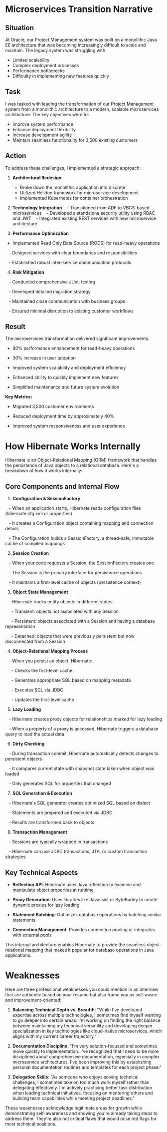 # Microservices Transition Narrative
## Situation
At Oracle, our Project Management system was built on a monolithic Java EE architecture that was becoming increasingly difficult to scale and maintain. The legacy system was struggling with:
- Limited scalability
- Complex deployment processes
- Performance bottlenecks
- Difficulty in implementing new features quickly
## Task
I was tasked with leading the transformation of our Project Management system from a monolithic architecture to a modern, scalable microservices architecture. The key objectives were to:
- Improve system performance
- Enhance deployment flexibility
- Increase development agility
- Maintain seamless functionality for 3,500 existing customers

## Action

To address these challenges, I implemented a strategic approach:
1. **Architectural Redesign**
	- Broke down the monolithic application into discrete 
	- Utilized Helidon framework for microservice development
	- Implemented Kubernetes for container orchestration

2. **Technology Integration**
   - Transitioned from ADF to VBCS-based microservices
   - Developed a standalone security utility using RBAC and JWT
   - Integrated existing REST services with new microservice architecture

3. **Performance Optimization**
- Implemented Read Only Data Source (RODS) for read-heavy operations

   - Designed services with clear boundaries and responsibilities

   - Established robust inter-service communication protocols

  

4. **Risk Mitigation**

   - Conducted comprehensive JUnit testing

   - Developed detailed migration strategy

   - Maintained close communication with business groups

   - Ensured minimal disruption to existing customer workflows

  

## Result

The microservices transformation delivered significant improvements:

- 80% performance enhancement for read-heavy operations

- 30% increase in user adoption

- Improved system scalability and deployment efficiency

- Enhanced ability to quickly implement new features

- Simplified maintenance and future system evolution

  

**Key Metrics:**

- Migrated 3,500 customer environments

- Reduced deployment time by approximately 40%

- Improved system responsiveness and user experience

  
  
  
  

# How Hibernate Works Internally

  

Hibernate is an Object-Relational Mapping (ORM) framework that handles the persistence of Java objects to a relational database. Here's a breakdown of how it works internally:

  

## Core Components and Internal Flow

  

1. **Configuration & SessionFactory**

   - When an application starts, Hibernate reads configuration files (hibernate.cfg.xml or properties)

   - It creates a Configuration object containing mapping and connection details

   - The Configuration builds a SessionFactory, a thread-safe, immutable cache of compiled mappings

  

2. **Session Creation**

   - When your code requests a Session, the SessionFactory creates one

   - The Session is the primary interface for persistence operations

   - It maintains a first-level cache of objects (persistence context)

  

3. **Object State Management**

   - Hibernate tracks entity objects in different states:

     - Transient: objects not associated with any Session

     - Persistent: objects associated with a Session and having a database representation

     - Detached: objects that were previously persistent but now disconnected from a Session

  

4. **Object-Relational Mapping Process**

   - When you persist an object, Hibernate:

     - Checks the first-level cache

     - Generates appropriate SQL based on mapping metadata

     - Executes SQL via JDBC

     - Updates the first-level cache

  

5. **Lazy Loading**

   - Hibernate creates proxy objects for relationships marked for lazy loading

   - When a property of a proxy is accessed, Hibernate triggers a database query to load the actual data

  

6. **Dirty Checking**

   - During transaction commit, Hibernate automatically detects changes to persistent objects

   - It compares current state with snapshot state taken when object was loaded

   - Only generates SQL for properties that changed

  

7. **SQL Generation & Execution**

   - Hibernate's SQL generator creates optimized SQL based on dialect

   - Statements are prepared and executed via JDBC

   - Results are transformed back to objects

  

8. **Transaction Management**

   - Sessions are typically wrapped in transactions

   - Hibernate can use JDBC transactions, JTA, or custom transaction strategies

  

## Key Technical Aspects

  

- **Reflection API**: Hibernate uses Java reflection to examine and manipulate object properties at runtime

- **Proxy Generation**: Uses libraries like Javassist or ByteBuddy to create dynamic proxies for lazy loading

- **Statement Batching**: Optimizes database operations by batching similar statements

- **Connection Management**: Provides connection pooling or integrates with external pools

  

This internal architecture enables Hibernate to provide the seamless object-relational mapping that makes it popular for database operations in Java applications.

  
  
  
  
  

# Weaknesses

Here are three professional weaknesses you could mention in an interview that are authentic based on your resume but also frame you as self-aware and improvement-oriented:

  

1. **Balancing Technical Depth vs. Breadth**: "While I've developed expertise across multiple technologies, I sometimes find myself wanting to go deeper into certain areas. I'm working on finding the right balance between maintaining my technical versatility and developing deeper specialization in key technologies like cloud-native microservices, which aligns with my current career trajectory."

  

2. **Documentation Discipline**: "I'm very solution-focused and sometimes move quickly to implementation. I've recognized that I need to be more disciplined about comprehensive documentation, especially in complex microservice architectures. I've been improving this by establishing personal documentation routines and templates for each project phase."

  

3. **Delegation Skills**: "As someone who enjoys solving technical challenges, I sometimes take on too much work myself rather than delegating effectively. I'm actively practicing better task distribution when leading technical initiatives, focusing on mentoring others and building team capabilities while meeting project deadlines."

  

These weaknesses acknowledge legitimate areas for growth while demonstrating self-awareness and showing you're already taking steps to address them. They're also not critical flaws that would raise red flags for most technical positions.